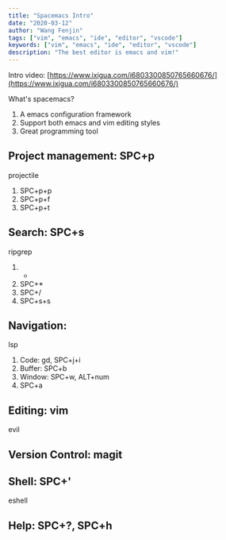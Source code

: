 ```yaml
---
title: "Spacemacs Intro"
date: "2020-03-12"
author: "Wang Fenjin"
tags: ["vim", "emacs", "ide", "editor", "vscode"]
keywords: ["vim", "emacs", "ide", "editor", "vscode"]
description: "The best editor is emacs and vim!"
---
```


Intro video: [https://www.ixigua.com/i6803300850765660676/](https://www.ixigua.com/i6803300850765660676/)

What's spacemacs?

1. A emacs configuration framework
2. Support both emacs and vim editing styles
3. Great programming tool

## Project management: SPC+p

projectile

1. SPC+p+p
2. SPC+p+f
3. SPC+p+t

## Search: SPC+s

ripgrep

1. *
2. SPC+*
3. SPC+/
4. SPC+s+s

## Navigation:

lsp

1. Code: gd, SPC+j+i
2. Buffer: SPC+b
3. Window: SPC+w, ALT+num
4. SPC+a

## Editing: vim

evil

## Version Control: magit

## Shell: SPC+'

eshell

## Help: SPC+?, SPC+h
